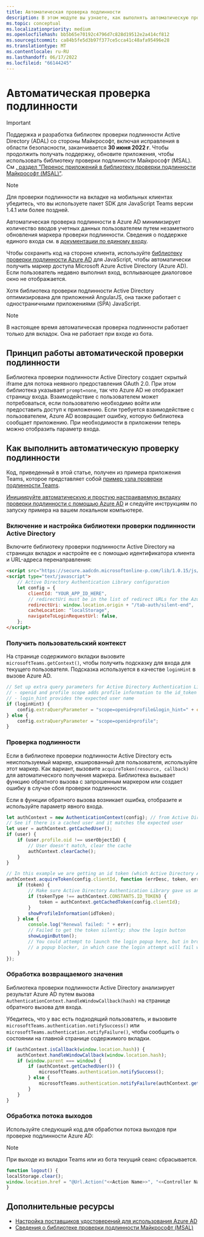 ```yaml
---
title: Автоматическая проверка подлинности
description: В этом модуле вы узнаете, как выполнять автоматическую проверку подлинности, единый вход и Azure AD для вкладок и как это работает.
ms.topic: conceptual
ms.localizationpriority: medium
ms.openlocfilehash: bb5b65e70192c4796d7c828d19512e2a414cf812
ms.sourcegitcommit: ca84b5fe5d3b97f377ce5cca41c48afa95496e28
ms.translationtype: MT
ms.contentlocale: ru-RU
ms.lasthandoff: 06/17/2022
ms.locfileid: "66144245"
---
```

# <a name="silent-authentication"></a>Автоматическая проверка подлинности

> [!IMPORTANT]
> Поддержка и разработка библиотек проверки подлинности Active Directory (ADAL) со стороны Майкрософт, включая исправления в области безопасности, заканчивается **30 июня 2022 г**. Чтобы продолжить получать поддержку, обновите приложения, чтобы использовать библиотеку проверки подлинности Майкрософт (MSAL). См [. раздел "Перенос приложений в библиотеку проверки подлинности Майкрософт (MSAL)"](/azure/active-directory/develop/msal-migration).

> [!NOTE]
> Для проверки подлинности на вкладке на мобильных клиентах убедитесь, что вы используете пакет SDK для JavaScript Teams версии 1.4.1 или более поздней.

Автоматическая проверка подлинности в Azure AD минимизирует количество вводов учетных данных пользователем путем незаметного обновления маркера проверки подлинности. Сведения о поддержке единого входа см. в [документации по единому входу](~/tabs/how-to/authentication/tab-sso-overview.md).

Чтобы сохранить код на стороне клиента, используйте [библиотеку проверки подлинности Azure AD](/azure/active-directory/develop/active-directory-authentication-libraries) для JavaScript, чтобы автоматически получить маркер доступа Microsoft Azure Active Directory (Azure AD). Если пользователь недавно выполнил вход, всплывающее диалоговое окно не отображается.

Хотя библиотека проверки подлинности Active Directory оптимизирована для приложений AngularJS, она также работает с одностраничными приложениями (SPA) JavaScript.

> [!NOTE]
> В настоящее время автоматическая проверка подлинности работает только для вкладок. Она не работает при входе из бота.

## <a name="how-silent-authentication-works"></a>Принцип работы автоматической проверки подлинности

Библиотека проверки подлинности Active Directory создает скрытый iframe для потока неявного предоставления OAuth 2.0. При этом библиотека указывает `prompt=none`, так что Azure AD не отображает страницу входа. Взаимодействие с пользователем может потребоваться, если пользователю необходимо войти или предоставить доступ к приложению. Если требуется взаимодействие с пользователем, Azure AD возвращает ошибку, которую библиотека сообщает приложению. При необходимости в приложении теперь можно отобразить параметр входа.

## <a name="how-to-do-silent-authentication"></a>Как выполнить автоматическую проверку подлинности

Код, приведенный в этой статье, получен из примера приложения Teams, которое представляет собой [пример узла проверки подлинности Teams](https://github.com/OfficeDev/Microsoft-Teams-Samples/blob/main/samples/app-auth/nodejs/src/views/tab/silent/silent.hbs).

[Инициируйте автоматическую и простую настраиваемую вкладку проверки подлинности с помощью Azure AD](https://github.com/OfficeDev/Microsoft-Teams-Samples/tree/main/samples/tab-channel-group-config-page-auth/csharp) и следуйте инструкциям по запуску примера на вашем локальном компьютере.

### <a name="include-and-configure-active-directory-authentication-library"></a>Включение и настройка библиотеки проверки подлинности Active Directory

Включите библиотеку проверки подлинности Active Directory на страницах вкладок и настройте ее с помощью идентификатора клиента и URL-адреса перенаправления:

```html
<script src="https://secure.aadcdn.microsoftonline-p.com/lib/1.0.15/js/adal.min.js" integrity="sha384-lIk8T3uMxKqXQVVfFbiw0K/Nq+kt1P3NtGt/pNexiDby2rKU6xnDY8p16gIwKqgI" crossorigin="anonymous"></script>
<script type="text/javascript">
    // Active Directory Authentication Library configuration
    let config = {
        clientId: "YOUR_APP_ID_HERE",
        // redirectUri must be in the list of redirect URLs for the Azure AD app
        redirectUri: window.location.origin + "/tab-auth/silent-end",
        cacheLocation: "localStorage",
        navigateToLoginRequestUrl: false,
    };
</script>
```

### <a name="get-the-user-context"></a>Получить пользовательский контекст

На странице содержимого вкладки вызовите `microsoftTeams.getContext()`, чтобы получить подсказку для входа для текущего пользователя. Подсказка используется в качестве `loginHint` в вызове Azure AD.

```javascript
// Set up extra query parameters for Active Directory Authentication Library
// - openid and profile scope adds profile information to the id_token
// - login_hint provides the expected user name
if (loginHint) {
    config.extraQueryParameter = "scope=openid+profile&login_hint=" + encodeURIComponent(loginHint);
} else {
    config.extraQueryParameter = "scope=openid+profile";
}
```

### <a name="authenticate"></a>Проверка подлинности

Если в библиотеке проверки подлинности Active Directory есть неиспользуемый маркер, кэшированный для пользователя, используйте этот маркер. Как вариант, вызовите `acquireToken(resource, callback)` для автоматического получения маркера. Библиотека вызывает функцию обратного вызова с запрошенным маркером или создает ошибку в случае сбоя проверки подлинности.

Если в функции обратного вызова возникает ошибка, отобразите и используйте параметр явного входа.

```javascript
let authContext = new AuthenticationContext(config); // from Active Directory Authentication Library
// See if there is a cached user and it matches the expected user
let user = authContext.getCachedUser();
if (user) {
    if (user.profile.oid !== userObjectId) {
        // User doesn't match, clear the cache
        authContext.clearCache();
    }
}

// In this example we are getting an id token (which Active Directory Authentication Library returns if we ask for resource = clientId)
authContext.acquireToken(config.clientId, function (errDesc, token, err, tokenType) {
    if (token) {
        // Make sure Active Directory Authentication Library gave us an ID token
        if (tokenType !== authContext.CONSTANTS.ID_TOKEN) {
            token = authContext.getCachedToken(config.clientId);
        }
        showProfileInformation(idToken);
    } else {
        console.log("Renewal failed: " + err);
        // Failed to get the token silently; show the login button
        showLoginButton();
        // You could attempt to launch the login popup here, but in browsers this could be blocked by
        // a popup blocker, in which case the login attempt will fail with the reason FailedToOpenWindow.
    }
});
```

### <a name="process-the-return-value"></a>Обработка возвращаемого значения

Библиотека проверки подлинности Active Directory анализирует результат Azure AD путем вызова `AuthenticationContext.handleWindowCallback(hash)` на странице обратного вызова для входа.

Убедитесь, что у вас есть подходящий пользователь, и вызовите `microsoftTeams.authentication.notifySuccess()` или `microsoftTeams.authentication.notifyFailure()`, чтобы сообщить о состоянии на главной странице содержимого вкладки.

```javascript
if (authContext.isCallback(window.location.hash)) {
    authContext.handleWindowCallback(window.location.hash);
    if (window.parent === window) {
        if (authContext.getCachedUser()) {
            microsoftTeams.authentication.notifySuccess();
        } else {
            microsoftTeams.authentication.notifyFailure(authContext.getLoginError());
        }
    }
}
```

### <a name="handle-the-sign-out-flow"></a>Обработка потока выходов

Используйте следующий код для обработки потока выходов при проверке подлинности Azure AD:

> [!NOTE]
> При выходе из вкладки Teams или из бота текущий сеанс сбрасывается.

```javascript
function logout() {
localStorage.clear();
window.location.href = "@Url.Action("<<Action Name>>", "<<Controller Name>>")";
}
```

## <a name="see-also"></a>Дополнительные ресурсы

* [Настройка поставщиков удостоверений для использования Azure AD](../../../concepts/authentication/configure-identity-provider.md)
* [Сведения о библиотеке проверки подлинности Майкрософт (MSAL)](/azure/active-directory/develop/msal-overview)

